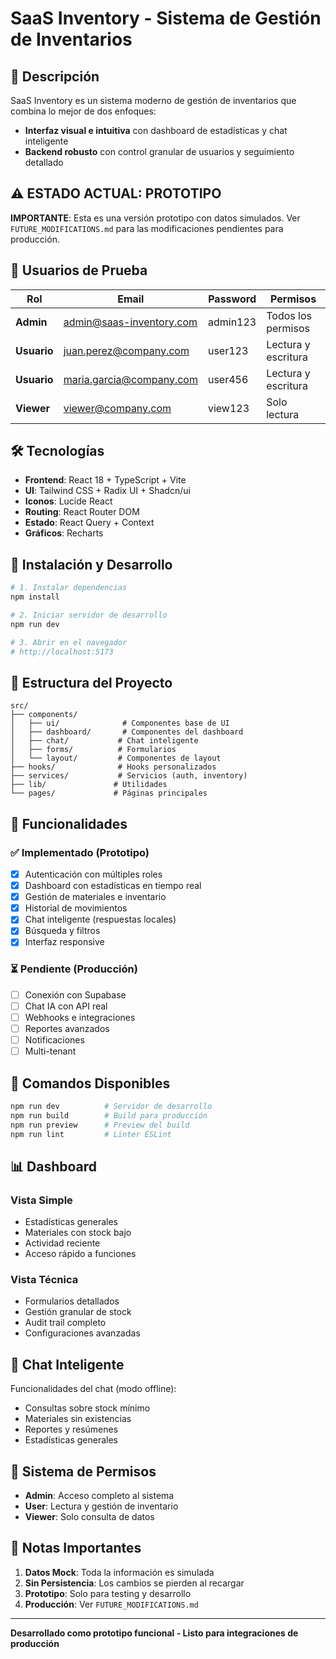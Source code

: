 # SaaS Inventory - Sistema de Gestión de Inventarios

## 🚀 Descripción

SaaS Inventory es un sistema moderno de gestión de inventarios que combina lo mejor de dos enfoques:
- **Interfaz visual e intuitiva** con dashboard de estadísticas y chat inteligente
- **Backend robusto** con control granular de usuarios y seguimiento detallado

## ⚠️ ESTADO ACTUAL: PROTOTIPO

**IMPORTANTE**: Esta es una versión prototipo con datos simulados. Ver `FUTURE_MODIFICATIONS.md` para las modificaciones pendientes para producción.

## 🔐 Usuarios de Prueba

| Rol | Email | Password | Permisos |
|-----|-------|----------|----------|
| **Admin** | admin@saas-inventory.com | admin123 | Todos los permisos |
| **Usuario** | juan.perez@company.com | user123 | Lectura y escritura |
| **Usuario** | maria.garcia@company.com | user456 | Lectura y escritura |
| **Viewer** | viewer@company.com | view123 | Solo lectura |

## 🛠️ Tecnologías

- **Frontend**: React 18 + TypeScript + Vite
- **UI**: Tailwind CSS + Radix UI + Shadcn/ui
- **Iconos**: Lucide React
- **Routing**: React Router DOM
- **Estado**: React Query + Context
- **Gráficos**: Recharts

## 🚀 Instalación y Desarrollo

```bash
# 1. Instalar dependencias
npm install

# 2. Iniciar servidor de desarrollo
npm run dev

# 3. Abrir en el navegador
# http://localhost:5173
```

## 📁 Estructura del Proyecto

```
src/
├── components/
│   ├── ui/              # Componentes base de UI
│   ├── dashboard/       # Componentes del dashboard
│   ├── chat/           # Chat inteligente
│   ├── forms/          # Formularios
│   └── layout/         # Componentes de layout
├── hooks/              # Hooks personalizados
├── services/           # Servicios (auth, inventory)
├── lib/               # Utilidades
└── pages/             # Páginas principales
```

## 🎯 Funcionalidades

### ✅ Implementado (Prototipo)
- [x] Autenticación con múltiples roles
- [x] Dashboard con estadísticas en tiempo real
- [x] Gestión de materiales e inventario
- [x] Historial de movimientos
- [x] Chat inteligente (respuestas locales)
- [x] Búsqueda y filtros
- [x] Interfaz responsive

### ⏳ Pendiente (Producción)
- [ ] Conexión con Supabase
- [ ] Chat IA con API real
- [ ] Webhooks e integraciones
- [ ] Reportes avanzados
- [ ] Notificaciones
- [ ] Multi-tenant

## 🔄 Comandos Disponibles

```bash
npm run dev          # Servidor de desarrollo
npm run build        # Build para producción  
npm run preview      # Preview del build
npm run lint         # Linter ESLint
```

## 📊 Dashboard

### Vista Simple
- Estadísticas generales
- Materiales con stock bajo
- Actividad reciente
- Acceso rápido a funciones

### Vista Técnica  
- Formularios detallados
- Gestión granular de stock
- Audit trail completo
- Configuraciones avanzadas

## 💬 Chat Inteligente

Funcionalidades del chat (modo offline):
- Consultas sobre stock mínimo
- Materiales sin existencias
- Reportes y resúmenes
- Estadísticas generales

## 🔐 Sistema de Permisos

- **Admin**: Acceso completo al sistema
- **User**: Lectura y gestión de inventario
- **Viewer**: Solo consulta de datos

## 🚨 Notas Importantes

1. **Datos Mock**: Toda la información es simulada
2. **Sin Persistencia**: Los cambios se pierden al recargar
3. **Prototipo**: Solo para testing y desarrollo
4. **Producción**: Ver `FUTURE_MODIFICATIONS.md`

---

**Desarrollado como prototipo funcional - Listo para integraciones de producción**